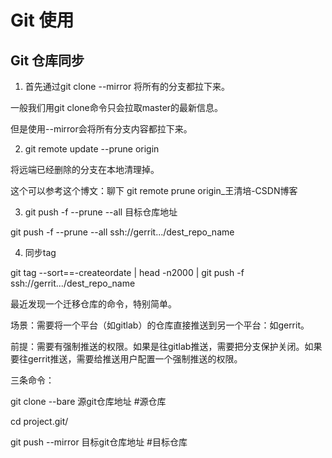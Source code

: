 # Git 使用

## Git 仓库同步
1. 首先通过git clone --mirror 将所有的分支都拉下来。

一般我们用git clone命令只会拉取master的最新信息。

但是使用--mirror会将所有分支内容都拉下来。

2. git remote update --prune origin

将远端已经删除的分支在本地清理掉。

这个可以参考这个博文：聊下 git remote prune origin_王清培-CSDN博客

3. git push -f --prune --all 目标仓库地址

git push -f --prune --all ssh://gerrit.../dest_repo_name

4. 同步tag

git tag --sort==-createordate | head -n2000 | git push -f ssh://gerrit.../dest_repo_name

最近发现一个迁移仓库的命令，特别简单。

场景：需要将一个平台（如gitlab）的仓库直接推送到另一个平台：如gerrit。

前提：需要有强制推送的权限。如果是往gitlab推送，需要把分支保护关闭。如果要往gerrit推送，需要给推送用户配置一个强制推送的权限。

三条命令：

git clone --bare 源git仓库地址  #源仓库

cd project.git/

git push --mirror 目标git仓库地址  #目标仓库
